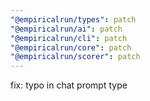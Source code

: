 ```yaml
---
"@empiricalrun/types": patch
"@empiricalrun/ai": patch
"@empiricalrun/cli": patch
"@empiricalrun/core": patch
"@empiricalrun/scorer": patch
---
```


fix: typo in chat prompt type
